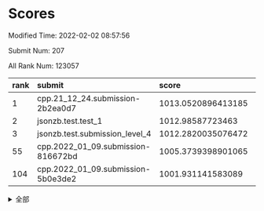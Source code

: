 # Scores

Modified Time: 2022-02-02 08:57:56

Submit Num: 207

All Rank Num: 123057

| rank |               submit               |       score        |       sigma        | pk_num |
| :--- | :--------------------------------- | :----------------- | :----------------- | :----- |
| 1    | cpp.21_12_24.submission-2b2ea0d7   | 1013.0520896413185 | 0.8032709596735111 | 2378   |
| 2    | jsonzb.test.test_1                 | 1012.98587723463   | 0.8389534682129898 | 2382   |
| 3    | jsonzb.test.submission_level_4     | 1012.2820035076472 | 0.8187783974448244 | 2371   |
| 55   | cpp.2022_01_09.submission-816672bd | 1005.3739398901065 | 0.715252993224325  | 2381   |
| 104  | cpp.2022_01_09.submission-5b0e3de2 | 1001.931141583089  | 0.7173120003539455 | 2376   |


<details>
<summary>全部</summary>

| rank |                 submit                 |       score        |       sigma        | pk_num |
| :--- | :------------------------------------- | :----------------- | :----------------- | :----- |
| 1    | cpp.21_12_24.submission-2b2ea0d7       | 1013.0520896413185 | 0.8032709596735111 | 2378   |
| 2    | jsonzb.test.test_1                     | 1012.98587723463   | 0.8389534682129898 | 2382   |
| 3    | jsonzb.test.submission_level_4         | 1012.2820035076472 | 0.8187783974448244 | 2371   |
| 4    | gobigger.level_3.submission_level_3_44 | 1011.5945045622453 | 0.7662002261951792 | 2379   |
| 5    | gobigger.level_3.submission_level_3_34 | 1011.3279370607561 | 0.7921187205484526 | 2384   |
| 6    | gobigger.level_3.submission_level_3_24 | 1011.1755584104322 | 0.75931163500219   | 2376   |
| 7    | gobigger.level_3.submission_level_3_43 | 1011.122643752526  | 0.7859260385435427 | 2381   |
| 8    | gobigger.level_3.submission_level_3_17 | 1011.1188071828551 | 0.7638968815546591 | 2375   |
| 9    | gobigger.level_3.submission_level_3_5  | 1011.0668296998733 | 0.7786653250611054 | 2380   |
| 10   | gobigger.level_3.submission_level_3_31 | 1010.7894691461944 | 0.7566408577732413 | 2374   |
| 11   | gobigger.level_3.submission_level_3_37 | 1010.7869272819914 | 0.7670040259775616 | 2376   |
| 12   | gobigger.level_3.submission_level_3_16 | 1010.7312916072011 | 0.7760079380994734 | 2378   |
| 13   | gobigger.level_3.submission_level_3_0  | 1010.6111446915978 | 0.7644447581595333 | 2381   |
| 14   | gobigger.level_3.submission_level_3_35 | 1010.5720105290112 | 0.7736048333093433 | 2380   |
| 15   | gobigger.level_3.submission_level_3_49 | 1010.5396871567825 | 0.7701493314089086 | 2379   |
| 16   | gobigger.level_3.submission_level_3_21 | 1010.2966523931675 | 0.7506690100491472 | 2375   |
| 17   | gobigger.level_3.submission_level_3_18 | 1010.2953288621673 | 0.7609983298875957 | 2378   |
| 18   | gobigger.level_3.submission_level_3_27 | 1010.2815569743891 | 0.754107229147658  | 2381   |
| 19   | gobigger.level_3.submission_level_3_32 | 1010.2479339625484 | 0.7576608828068795 | 2379   |
| 20   | gobigger.level_3.submission_level_3_40 | 1010.1319598862477 | 0.7519631062758998 | 2379   |
| 21   | gobigger.level_3.submission_level_3_22 | 1010.0904218563336 | 0.7574826069876878 | 2382   |
| 22   | gobigger.level_3.submission_level_3_30 | 1010.0467515305667 | 0.7619194482334085 | 2384   |
| 23   | gobigger.level_3.submission_level_3_39 | 1010.0176670920569 | 0.7473625624550118 | 2380   |
| 24   | gobigger.level_3.submission_level_3_13 | 1009.9912533507454 | 0.7431388256222728 | 2372   |
| 25   | gobigger.level_3.submission_level_3_28 | 1009.9310618701501 | 0.7450055743569513 | 2375   |
| 26   | gobigger.level_3.submission_level_3_15 | 1009.9202147971464 | 0.7671036401263271 | 2376   |
| 27   | gobigger.level_3.submission_level_3_41 | 1009.910015028863  | 0.7564585269920971 | 2382   |
| 28   | gobigger.level_3.submission_level_3_10 | 1009.9002660103123 | 0.7470149305744173 | 2377   |
| 29   | gobigger.level_3.submission_level_3_23 | 1009.8813101805838 | 0.7581311694510883 | 2375   |
| 30   | gobigger.level_3.submission_level_3_9  | 1009.8776314178593 | 0.7822878826341466 | 2380   |
| 31   | gobigger.level_3.submission_level_3_36 | 1009.8746191886346 | 0.7470136569847647 | 2376   |
| 32   | gobigger.level_3.submission_level_3_25 | 1009.6590336049495 | 0.7607360830299175 | 2383   |
| 33   | gobigger.level_3.submission_level_3_42 | 1009.6460531665208 | 0.763619210002862  | 2379   |
| 34   | gobigger.level_3.submission_level_3_26 | 1009.6179957690474 | 0.7505199812392706 | 2376   |
| 35   | gobigger.level_3.submission_level_3_3  | 1009.5999112446826 | 0.757631919016408  | 2384   |
| 36   | gobigger.level_3.submission_level_3_20 | 1009.5681524535515 | 0.7473909264241926 | 2380   |
| 37   | gobigger.level_3.submission_level_3_46 | 1009.4255718065697 | 0.763357227584322  | 2383   |
| 38   | gobigger.level_3.submission_level_3_7  | 1009.4076620864121 | 0.7601058022032535 | 2377   |
| 39   | gobigger.level_3.submission_level_3_19 | 1009.361127187443  | 0.7512908133951388 | 2375   |
| 40   | gobigger.level_3.submission_level_3_47 | 1009.2836323234413 | 0.7477413360788575 | 2382   |
| 41   | gobigger.level_3.submission_level_3_45 | 1009.2408584183538 | 0.7563347688113758 | 2382   |
| 42   | gobigger.level_3.submission_level_3_14 | 1009.2299948126869 | 0.7574304161325535 | 2386   |
| 43   | gobigger.level_3.submission_level_3_2  | 1009.2268546157293 | 0.7531399715505125 | 2377   |
| 44   | gobigger.level_3.submission_level_3_11 | 1009.1622378239106 | 0.7532737787820514 | 2386   |
| 45   | gobigger.level_3.submission_level_3_8  | 1009.09393133754   | 0.7433672047732327 | 2380   |
| 46   | gobigger.level_3.submission_level_3_33 | 1009.0613825890327 | 0.7466105716194414 | 2374   |
| 47   | gobigger.level_3.submission_level_3_48 | 1008.9593877389544 | 0.7575044143854135 | 2378   |
| 48   | gobigger.level_3.submission_level_3_1  | 1008.943193367118  | 0.7480427878490256 | 2375   |
| 49   | gobigger.level_3.submission_level_3_29 | 1008.8347837271251 | 0.7383185304942801 | 2376   |
| 50   | gobigger.level_3.submission_level_3_38 | 1008.8124519549025 | 0.7308862811524663 | 2375   |
| 51   | gobigger.level_3.submission_level_3_4  | 1008.683840604508  | 0.7223559267588313 | 2380   |
| 52   | gobigger.level_3.submission_level_3_12 | 1008.4568637527054 | 0.7313157401396682 | 2376   |
| 53   | gobigger.level_3.submission_level_3_6  | 1007.9604114499348 | 0.7176042292660348 | 2379   |
| 54   | gobigger.level_1.submission_level_1_36 | 1005.5826096877911 | 0.7199713056776739 | 2381   |
| 55   | cpp.2022_01_09.submission-816672bd     | 1005.3739398901065 | 0.715252993224325  | 2381   |
| 56   | gobigger.level_1.submission_level_1_16 | 1004.8999848015659 | 0.7220368379666235 | 2375   |
| 57   | gobigger.level_1.submission_level_1_27 | 1004.6716039342106 | 0.7208712012980255 | 2377   |
| 58   | gobigger.level_1.submission_level_1_5  | 1004.5964017629004 | 0.7057570678755045 | 2376   |
| 59   | gobigger.level_1.submission_level_1_31 | 1004.3945340479313 | 0.7127562905613217 | 2379   |
| 60   | gobigger.level_1.submission_level_1_21 | 1004.3574497733536 | 0.723310084273885  | 2378   |
| 61   | gobigger.level_1.submission_level_1_18 | 1004.2718436315813 | 0.726801479227345  | 2380   |
| 62   | gobigger.level_1.submission_level_1_35 | 1004.1960867194678 | 0.7296663698202956 | 2380   |
| 63   | gobigger.level_1.submission_level_1_23 | 1004.1583203606802 | 0.7215297731912264 | 2373   |
| 64   | gobigger.level_1.submission_level_1_25 | 1004.1373946272996 | 0.7304075550033953 | 2386   |
| 65   | gobigger.level_1.submission_level_1_40 | 1004.0621893733517 | 0.7218339620763106 | 2373   |
| 66   | gobigger.level_1.submission_level_1_10 | 1004.0147730299143 | 0.7077742292746085 | 2375   |
| 67   | gobigger.level_1.submission_level_1_39 | 1003.9383062967667 | 0.7128715600922185 | 2380   |
| 68   | gobigger.level_1.submission_level_1_1  | 1003.9323794723184 | 0.7149835846017335 | 2374   |
| 69   | gobigger.level_1.submission_level_1_12 | 1003.9003347278481 | 0.7284336959291157 | 2378   |
| 70   | gobigger.level_1.submission_level_1_13 | 1003.8483780413922 | 0.7214374223164245 | 2375   |
| 71   | gobigger.level_1.submission_level_1_24 | 1003.8374663772428 | 0.7203204391177626 | 2379   |
| 72   | gobigger.level_1.submission_level_1_29 | 1003.7545769600417 | 0.7048996521894283 | 2378   |
| 73   | gobigger.level_1.submission_level_1_38 | 1003.717659895774  | 0.7159774431314546 | 2374   |
| 74   | gobigger.level_1.submission_level_1_26 | 1003.5005054040096 | 0.7183401867377224 | 2380   |
| 75   | gobigger.level_1.submission_level_1_43 | 1003.4222168938531 | 0.7160577543817664 | 2380   |
| 76   | gobigger.level_1.submission_level_1_4  | 1003.3966675362904 | 0.7258676943668853 | 2381   |
| 77   | gobigger.level_1.submission_level_1_19 | 1003.2992707664231 | 0.7230497585786395 | 2382   |
| 78   | gobigger.level_1.submission_level_1_46 | 1003.2774381174448 | 0.7203609462942296 | 2383   |
| 79   | gobigger.level_1.submission_level_1_3  | 1003.2642635556846 | 0.7156029720161816 | 2377   |
| 80   | gobigger.level_1.submission_level_1_42 | 1003.2261696210115 | 0.7095065793072834 | 2380   |
| 81   | gobigger.level_1.submission_level_1_0  | 1003.207068868653  | 0.709231642949561  | 2384   |
| 82   | gobigger.level_1.submission_level_1_47 | 1003.1971534594255 | 0.7126914052242642 | 2370   |
| 83   | gobigger.level_1.submission_level_1_32 | 1003.1244960033732 | 0.7173032875534864 | 2377   |
| 84   | gobigger.level_1.submission_level_1_20 | 1003.1230666605001 | 0.7095335690902239 | 2375   |
| 85   | gobigger.level_1.submission_level_1_44 | 1003.1100853624106 | 0.7232469447790192 | 2379   |
| 86   | gobigger.level_1.submission_level_1_22 | 1003.0629664933789 | 0.7071411107035048 | 2381   |
| 87   | gobigger.level_1.submission_level_1_30 | 1003.0559800411888 | 0.7191755087163771 | 2371   |
| 88   | gobigger.level_1.submission_level_1_37 | 1002.98302880788   | 0.715742740271996  | 2376   |
| 89   | gobigger.level_1.submission_level_1_34 | 1002.9746676646473 | 0.718567721780401  | 2377   |
| 90   | gobigger.level_1.submission_level_1_9  | 1002.9322346901887 | 0.714600826738434  | 2380   |
| 91   | gobigger.level_1.submission_level_1_41 | 1002.9036478474832 | 0.7227780865347724 | 2379   |
| 92   | gobigger.level_1.submission_level_1_45 | 1002.8805503645514 | 0.7139567972014851 | 2380   |
| 93   | gobigger.level_1.submission_level_1_28 | 1002.7270298249864 | 0.7128494628337406 | 2376   |
| 94   | gobigger.level_1.submission_level_1_2  | 1002.6482342198663 | 0.7135156178657696 | 2381   |
| 95   | gobigger.level_1.submission_level_1_49 | 1002.6129840304548 | 0.7085435761356791 | 2376   |
| 96   | gobigger.level_1.submission_level_1_7  | 1002.5524084125334 | 0.7288466801796477 | 2378   |
| 97   | gobigger.level_1.submission_level_1_8  | 1002.430329692951  | 0.7078771355429716 | 2377   |
| 98   | gobigger.level_1.submission_level_1_6  | 1002.3884499690035 | 0.7121780326839741 | 2380   |
| 99   | gobigger.level_1.submission_level_1_17 | 1002.3056593100083 | 0.7103768726557635 | 2376   |
| 100  | gobigger.level_1.submission_level_1_14 | 1002.2460058506701 | 0.7104606973366929 | 2382   |
| 101  | gobigger.level_1.submission_level_1_11 | 1002.1884093428259 | 0.709970894316133  | 2375   |
| 102  | gobigger.level_1.submission_level_1_15 | 1002.0837253045596 | 0.7181691018285359 | 2378   |
| 103  | gobigger.level_1.submission_level_1_48 | 1002.019582759779  | 0.7184635215824983 | 2376   |
| 104  | cpp.2022_01_09.submission-5b0e3de2     | 1001.931141583089  | 0.7173120003539455 | 2376   |
| 105  | gobigger.level_1.submission_level_1_33 | 1001.7557516659829 | 0.7198826856201979 | 2382   |
| 106  | gobigger.random.submission_random_24   | 996.8414850701508  | 0.7098284256682048 | 2372   |
| 107  | gobigger.random.submission_random_32   | 996.8090118227578  | 0.7003331535631875 | 2372   |
| 108  | gobigger.random.submission_random_40   | 996.7995807383742  | 0.712941898820548  | 2376   |
| 109  | gobigger.random.submission_random_27   | 996.780015751005   | 0.7098321101665056 | 2381   |
| 110  | gobigger.random.submission_random_19   | 996.6721510724473  | 0.7017008694809894 | 2372   |
| 111  | gobigger.random.submission_random_15   | 996.664939204803   | 0.7164404731007272 | 2382   |
| 112  | gobigger.random.submission_random_47   | 996.6195691695873  | 0.7000273648998668 | 2378   |
| 113  | gobigger.random.submission_random_23   | 996.5575374861803  | 0.7084792985367084 | 2382   |
| 114  | gobigger.random.submission_random_49   | 996.5302519875164  | 0.7048841802813116 | 2375   |
| 115  | gobigger.random.submission_random_36   | 996.4460498137908  | 0.7111848559517007 | 2374   |
| 116  | gobigger.random.submission_random_44   | 996.4204836273558  | 0.6984217416673911 | 2379   |
| 117  | gobigger.random.submission_random_29   | 996.3810344395431  | 0.7124401269676868 | 2375   |
| 118  | gobigger.random.submission_random_42   | 996.3365743453638  | 0.7090449145247638 | 2381   |
| 119  | gobigger.random.submission_random_5    | 996.3250455859038  | 0.7085138701523912 | 2382   |
| 120  | gobigger.random.submission_random_17   | 996.3071985892918  | 0.7336336260733136 | 2384   |
| 121  | gobigger.random.submission_random_37   | 996.1900033974588  | 0.7077177090877771 | 2376   |
| 122  | gobigger.random.submission_random_11   | 996.1808786816885  | 0.7191531769132343 | 2373   |
| 123  | gobigger.random.submission_random_20   | 996.1723698124057  | 0.7072454701512136 | 2382   |
| 124  | gobigger.random.submission_random_4    | 996.0061713760052  | 0.7183308659193579 | 2376   |
| 125  | gobigger.random.submission_random_28   | 995.9719719438591  | 0.7016037420580827 | 2377   |
| 126  | gobigger.random.submission_random_0    | 995.959677303508   | 0.7181273378579757 | 2372   |
| 127  | gobigger.random.submission_random_7    | 995.959478123144   | 0.709239486627332  | 2377   |
| 128  | gobigger.random.submission_random_10   | 995.9389686201768  | 0.7085947807055898 | 2381   |
| 129  | gobigger.random.submission_random_12   | 995.9263710017685  | 0.7172585203712325 | 2378   |
| 130  | gobigger.random.submission_random_34   | 995.9039453390815  | 0.7179995044126852 | 2379   |
| 131  | gobigger.random.submission_random_13   | 995.9000762801487  | 0.7081528467710392 | 2382   |
| 132  | gobigger.random.submission_random_31   | 995.8978791094789  | 0.7304498190217169 | 2381   |
| 133  | gobigger.random.submission_random_46   | 995.8781102780177  | 0.705767500508693  | 2378   |
| 134  | gobigger.random.submission_random_48   | 995.8214799918163  | 0.7196754445656761 | 2375   |
| 135  | gobigger.random.submission_random_30   | 995.8069170692204  | 0.7249035754825203 | 2379   |
| 136  | gobigger.random.submission_random_1    | 995.6991515941404  | 0.7022564245088665 | 2379   |
| 137  | gobigger.random.submission_random_6    | 995.6584563678675  | 0.7075822789423546 | 2377   |
| 138  | gobigger.random.submission_random_21   | 995.6028348454868  | 0.7179536229025081 | 2377   |
| 139  | gobigger.random.submission_random_43   | 995.5723567271818  | 0.7231881919493288 | 2378   |
| 140  | gobigger.random.submission_random_26   | 995.5226062848334  | 0.717329256394368  | 2379   |
| 141  | gobigger.random.submission_random_45   | 995.4945461537887  | 0.7148092886444468 | 2374   |
| 142  | gobigger.random.submission_random_41   | 995.3264316749186  | 0.695325657409556  | 2383   |
| 143  | gobigger.random.submission_random_9    | 995.3249666015205  | 0.7023368186567258 | 2377   |
| 144  | gobigger.random.submission_random_22   | 995.2035106629809  | 0.717911672337851  | 2380   |
| 145  | gobigger.random.submission_random_8    | 995.1921890508614  | 0.7171289936699908 | 2373   |
| 146  | gobigger.random.submission_random_16   | 995.1785668084631  | 0.714117070409217  | 2373   |
| 147  | gobigger.random.submission_random_38   | 995.0899881992782  | 0.7287655799922944 | 2378   |
| 148  | gobigger.random.submission_random_35   | 994.9661742665545  | 0.7076005239747908 | 2374   |
| 149  | gobigger.random.submission_random_33   | 994.9450901795548  | 0.7031201380600351 | 2382   |
| 150  | gobigger.random.submission_random_14   | 994.847433917342   | 0.7219641397755343 | 2377   |
| 151  | gobigger.random.submission_random_39   | 994.8286488258151  | 0.7124161209974761 | 2375   |
| 152  | gobigger.level_2.submission_level_2_36 | 994.6144571692383  | 0.7253696495859089 | 2375   |
| 153  | gobigger.random.submission_random_18   | 994.5551080929304  | 0.724305796762162  | 2376   |
| 154  | gobigger.random.submission_random_2    | 994.2736106973058  | 0.7337031638115284 | 2378   |
| 155  | gobigger.random.submission_random_3    | 994.1451527337457  | 0.7276434150148575 | 2378   |
| 156  | gobigger.level_2.submission_level_2_6  | 993.9561438866992  | 0.7139407254442949 | 2377   |
| 157  | gobigger.level_2.submission_level_2_16 | 993.6928780773801  | 0.7206512091985006 | 2384   |
| 158  | gobigger.level_2.submission_level_2_34 | 993.4747336342681  | 0.7381865007971994 | 2376   |
| 159  | gobigger.level_2.submission_level_2_15 | 993.4419714249016  | 0.7522095575375353 | 2372   |
| 160  | gobigger.random.submission_random_25   | 993.4375057062147  | 0.7119234178130537 | 2381   |
| 161  | gobigger.level_2.submission_level_2_31 | 993.2085257359366  | 0.7323559118733589 | 2381   |
| 162  | gobigger.level_2.submission_level_2_19 | 992.9772921092984  | 0.7236362711138745 | 2379   |
| 163  | gobigger.level_2.submission_level_2_39 | 992.9625110064494  | 0.7515304709791798 | 2379   |
| 164  | gobigger.level_2.submission_level_2_21 | 992.8829828436304  | 0.7423751956901287 | 2382   |
| 165  | gobigger.level_2.submission_level_2_20 | 992.8654621078425  | 0.7605888141674688 | 2379   |
| 166  | gobigger.level_2.submission_level_2_43 | 992.8267436321239  | 0.7344181636062604 | 2378   |
| 167  | gobigger.level_2.submission_level_2_40 | 992.7915185917684  | 0.7190887556306194 | 2374   |
| 168  | gobigger.level_2.submission_level_2_46 | 992.7601762589015  | 0.734280773161319  | 2379   |
| 169  | gobigger.level_2.submission_level_2_41 | 992.7274743353669  | 0.7439207728397685 | 2386   |
| 170  | gobigger.level_2.submission_level_2_44 | 992.692504966063   | 0.7270602607137829 | 2382   |
| 171  | gobigger.level_2.submission_level_2_11 | 992.4825713075795  | 0.7419759015890108 | 2376   |
| 172  | gobigger.level_2.submission_level_2_17 | 992.4794347141928  | 0.7402905799995381 | 2374   |
| 173  | gobigger.level_2.submission_level_2_23 | 992.4737552222364  | 0.7290743943779467 | 2381   |
| 174  | gobigger.level_2.submission_level_2_49 | 992.4255432558708  | 0.74380399674265   | 2373   |
| 175  | gobigger.level_2.submission_level_2_2  | 992.3715465758372  | 0.7410166450018931 | 2375   |
| 176  | gobigger.level_2.submission_level_2_37 | 992.2932661104055  | 0.7270818349580559 | 2375   |
| 177  | gobigger.level_2.submission_level_2_45 | 992.2709373972726  | 0.7388124682779923 | 2375   |
| 178  | gobigger.level_2.submission_level_2_48 | 992.2649581387292  | 0.7444784354065065 | 2372   |
| 179  | gobigger.level_2.submission_level_2_0  | 992.2446313083922  | 0.7771721280524873 | 2370   |
| 180  | gobigger.level_2.submission_level_2_42 | 992.2400291228578  | 0.7456341981575927 | 2381   |
| 181  | gobigger.level_2.submission_level_2_4  | 992.2181655679648  | 0.7481167864652685 | 2379   |
| 182  | gobigger.level_2.submission_level_2_30 | 992.2130754715604  | 0.7460644216158137 | 2376   |
| 183  | gobigger.level_2.submission_level_2_12 | 992.2098913958346  | 0.756598409810893  | 2375   |
| 184  | gobigger.level_2.submission_level_2_38 | 992.2051696315581  | 0.7561672893385377 | 2380   |
| 185  | gobigger.level_2.submission_level_2_1  | 991.9865085393018  | 0.7364790757909608 | 2376   |
| 186  | gobigger.level_2.submission_level_2_26 | 991.9690611024696  | 0.7561832790154784 | 2379   |
| 187  | gobigger.level_2.submission_level_2_22 | 991.913673032105   | 0.7499136805126457 | 2375   |
| 188  | gobigger.level_2.submission_level_2_10 | 991.8555936162483  | 0.7654965467480267 | 2380   |
| 189  | gobigger.level_2.submission_level_2_9  | 991.829049768757   | 0.7365738606296443 | 2383   |
| 190  | gobigger.level_2.submission_level_2_27 | 991.7228661981075  | 0.725104086505835  | 2379   |
| 191  | gobigger.level_2.submission_level_2_8  | 991.7219303220693  | 0.75688246726702   | 2370   |
| 192  | gobigger.level_2.submission_level_2_33 | 991.666749700633   | 0.7406680556749821 | 2374   |
| 193  | gobigger.level_2.submission_level_2_24 | 991.5728953201487  | 0.7626448415958534 | 2383   |
| 194  | gobigger.level_2.submission_level_2_28 | 991.5682290270225  | 0.7453667522091135 | 2374   |
| 195  | gobigger.level_2.submission_level_2_35 | 991.5261911172182  | 0.7576471941682715 | 2381   |
| 196  | gobigger.level_2.submission_level_2_14 | 991.3890946971093  | 0.7519376856867618 | 2373   |
| 197  | gobigger.level_2.submission_level_2_29 | 991.2965150044179  | 0.757997986104852  | 2380   |
| 198  | gobigger.level_2.submission_level_2_3  | 991.2689595647437  | 0.7449102172050588 | 2378   |
| 199  | gobigger.level_2.submission_level_2_13 | 991.0397328126488  | 0.7545779203537869 | 2378   |
| 200  | gobigger.level_2.submission_level_2_7  | 991.039587471768   | 0.7640062351957682 | 2377   |
| 201  | gobigger.level_2.submission_level_2_25 | 990.7288372952952  | 0.7567096290701034 | 2375   |
| 202  | gobigger.level_2.submission_level_2_5  | 990.6332506034153  | 0.7571262784768668 | 2381   |
| 203  | gobigger.level_2.submission_level_2_47 | 990.4894478017468  | 0.7698535040830594 | 2377   |
| 204  | gobigger.level_2.submission_level_2_32 | 990.4555206829865  | 0.7510524077650778 | 2376   |
| 205  | gobigger.level_2.submission_level_2_18 | 989.7794356002915  | 0.7656217875484639 | 2375   |
| 206  | gobigger.none.submission_none_1        | 977.515445239049   | 1.3213999258917353 | 2378   |
| 207  | gobigger.none.submission_none_0        | 976.4054332720248  | 1.4293291045380336 | 2379   |

</details>